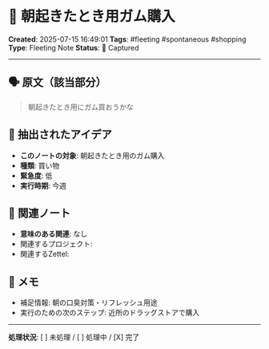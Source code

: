# 💭 朝起きたとき用ガム購入

**Created**: 2025-07-15 16:49:01
**Tags**: #fleeting #spontaneous #shopping
**Type**: Fleeting Note
**Status**: 📝 Captured

---

## 🗣️ 原文（該当部分）
> 朝起きたとき用にガム買おうかな

## 🎯 抽出されたアイデア
- **このノートの対象**: 朝起きたとき用のガム購入
- **種類**: 買い物
- **緊急度**: 低
- **実行時期**: 今週

## 🔗 関連ノート
- **意味のある関連**: なし
- 関連するプロジェクト: 
- 関連するZettel: 

## 📝 メモ
- 補足情報: 朝の口臭対策・リフレッシュ用途
- 実行のための次のステップ: 近所のドラッグストアで購入

---

**処理状況**: [ ] 未処理 / [ ] 処理中 / [X] 完了